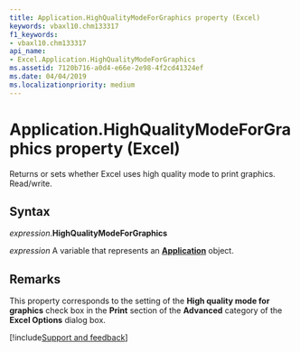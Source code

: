 ```yaml
---
title: Application.HighQualityModeForGraphics property (Excel)
keywords: vbaxl10.chm133317
f1_keywords:
- vbaxl10.chm133317
api_name:
- Excel.Application.HighQualityModeForGraphics
ms.assetid: 7120b716-a0d4-e66e-2e98-4f2cd41324ef
ms.date: 04/04/2019
ms.localizationpriority: medium
---
```



# Application.HighQualityModeForGraphics property (Excel)

Returns or sets whether Excel uses high quality mode to print graphics. Read/write.


## Syntax

_expression_.**HighQualityModeForGraphics**

_expression_ A variable that represents an **[Application](Excel.Application(object).md)** object.


## Remarks

This property corresponds to the setting of the **High quality mode for graphics** check box in the **Print** section of the **Advanced** category of the **Excel Options** dialog box.




[!include[Support and feedback](~/includes/feedback-boilerplate.md)]